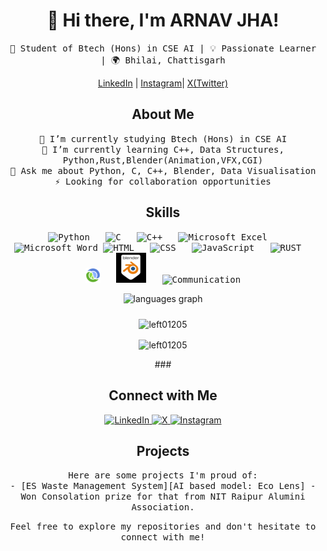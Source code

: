 <h1 align="center">👋 Hi there, I'm ARNAV JHA!</h1>
<p align="center">
  <samp>
    🚀 Student of Btech (Hons) in CSE AI | 💡 Passionate Learner | 🌍 Bhilai, Chattisgarh
  </samp>
</p>

<p align="center">
  <a href="https://www.linkedin.com/in/arnav-jha-496b26296">LinkedIn</a> |
  <a href="https://www.instagram.com/left_01205/">Instagram</a>|
  <a href="https://twitter.com/left01205">X(Twitter)</a>
</p>

<!-- Add this code where you want to display the total commits in your README -->


<h2 align="center">About Me</h2>
<p align="center">
  <samp>
    🔭 I’m currently studying Btech (Hons) in CSE AI<br>
    🌱 I’m currently learning C++, Data Structures, Python,Rust,Blender(Animation,VFX,CGI)<br>
    💬 Ask me about Python, C, C++, Blender, Data Visualisation<br>
    ⚡ Looking for collaboration opportunities<br>
  </samp>
</p>

<h2 align="center">Skills</h2>
<p align="center">
  <samp>
    <img src="https://img.icons8.com/color/48/000000/python.png" alt="Python">&nbsp;&nbsp;
    <img src="https://img.icons8.com/color/48/000000/c-programming.png" alt="C">&nbsp;&nbsp;
    <img src="https://img.icons8.com/color/48/000000/c-plus-plus-logo.png" alt="C++">&nbsp;&nbsp;
    <img src="https://img.icons8.com/color/48/000000/microsoft-excel-2019.png" alt="Microsoft Excel">&nbsp;&nbsp;
    <img src="https://img.icons8.com/color/48/000000/microsoft-word-2019.png" alt="Microsoft Word">
     <img src="https://img.icons8.com/color/48/000000/html-5.png" alt="HTML">&nbsp;&nbsp;
    <img src="https://img.icons8.com/color/48/000000/css3.png" alt="CSS">&nbsp;&nbsp;
    <img src="https://img.icons8.com/color/48/000000/javascript.png" alt="JavaScript">&nbsp;&nbsp;
    <img src="https://img.icons8.com/color/48/000000/rust.png" alt="RUST">&nbsp;&nbsp;
    <img src="https://github.com/left01205/Assets/blob/main/Download.png" alt="Clojure">&nbsp;&nbsp;
    <img src="https://github.com/left01205/Assets/blob/main/blender_community_badge_white.png" alt="BLENDER">&nbsp;&nbsp;
    <img src="https://img.icons8.com/color/48/000000/communication.png" alt="Communication">
  </samp>
</p>
<div align="center">
  <img src="https://github-readme-stats.vercel.app/api/top-langs?username=left01205&locale=en&hide_title=false&layout=compact&card_width=320&langs_count=6&theme=github_dark&hide_border=true&order=2" height="300" alt="languages graph"  />
  

###
  <img align="center" src="https://github-readme-stats.vercel.app/api?username=left01205&show_icons=true&locale=en&hide_title=false&layout=compact&card_width=320&langs_count=6&theme=github_dark&hide_border=true&order=2" height="300" alt="left01205" />

 <p><img align="center" src="https://github-readme-streak-stats.herokuapp.com/?user=left01205&" alt="left01205" /></p>
###

<h2 align="center">Connect with Me</h2>
<p align="center">
  <a href="https://www.linkedin.com/in/arnav-jha-496b26296">
    <img src="https://img.shields.io/badge/LinkedIn-0A66C2?style=for-the-badge&logo=LinkedIn&logoColor=white" alt="LinkedIn">
  </a>
  <a href="https://twitter.com/left01205">
    <img src="https://img.shields.io/badge/X(Twitter)-0A66C2?style=for-the-badge&logo=X&logoColor=black" alt="X">
  </a>
  <a href="https://www.instagram.com/left_01205/">
    <img src="https://img.shields.io/badge/Instagram-E4405F?style=for-the-badge&logo=Instagram&logoColor=white" alt="Instagram">
  </a>
</p>

<h2 align="center">Projects</h2>
<p align="center">
  <samp>
    Here are some projects I'm proud of:<br>
    - [ES Waste Management System][AI based model: Eco Lens]
    -Won Consolation prize for that from NIT Raipur Alumini Association.
  </samp>
</p>
<p align="center">
  <samp>
    Feel free to explore my repositories and don't hesitate to connect with me!
  </samp>
</p>
